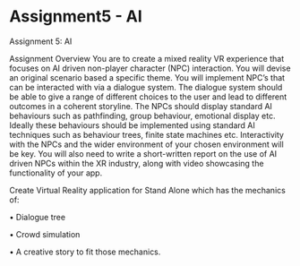 # Assignment5 - AI
Assignment 5: AI

Assignment Overview
You are to create a mixed reality VR experience that focuses on AI driven non-player character (NPC) interaction.  You will devise an original scenario based a specific theme.
You will implement NPC’s that can be interacted with via a dialogue system. The dialogue system should be able to give a range of different choices to the user and lead to different outcomes in a coherent storyline.
The NPCs should display standard AI behaviours such as pathfinding, group behaviour, emotional display etc. Ideally these behaviours should be implemented using standard AI techniques such as behaviour trees, finite state machines etc.
Interactivity with the NPCs and the wider environment of your chosen environment will be key.  You will also need to write a short-written report on the use of AI driven NPCs within the XR industry, along with video showcasing the functionality of your app.

Create Virtual Reality application for Stand Alone which has the mechanics of:

•	Dialogue tree

•	Crowd simulation

•	A creative story to fit those mechanics.  
